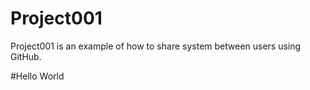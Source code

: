 # Project001
Project001 is an example of how to share system between users using GitHub. 


#Hello World
